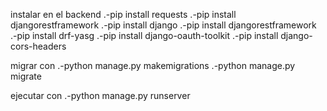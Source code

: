 
instalar en el backend
.-pip install requests
.-pip install djangorestframework
.-pip install django
.-pip install djangorestframework
.-pip install drf-yasg
.-pip install django-oauth-toolkit
.-pip install django-cors-headers



migrar con 
.-python manage.py makemigrations
.-python manage.py migrate

ejecutar con
.-python manage.py runserver
